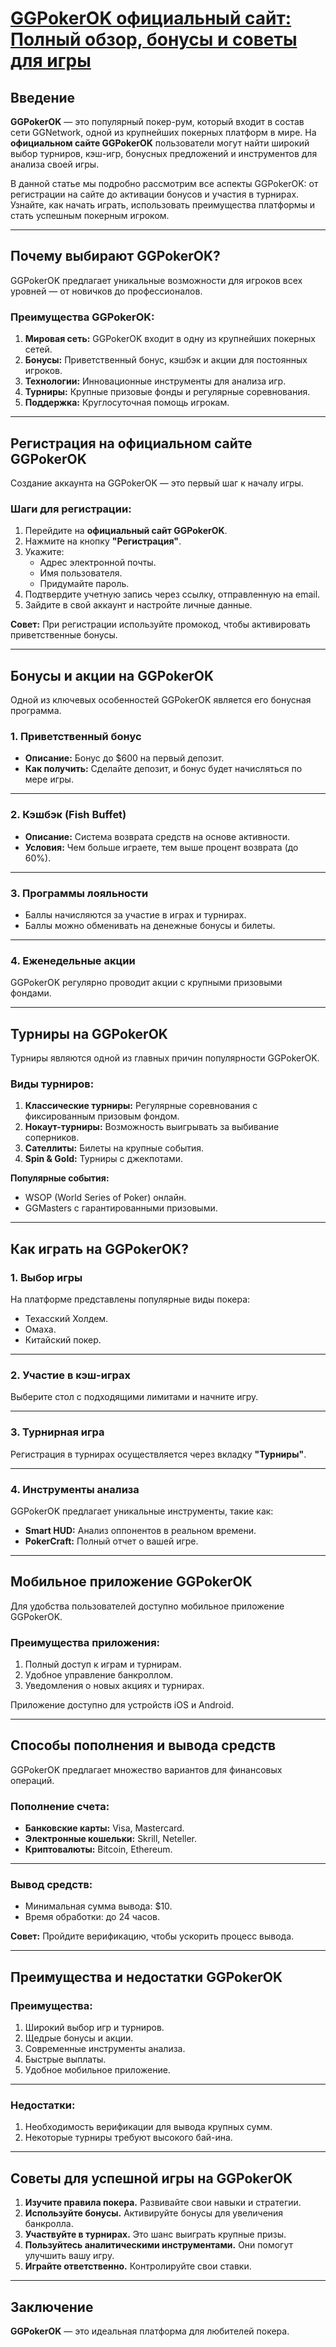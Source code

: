 # [GGPokerOK официальный сайт: Полный обзор, бонусы и советы для игры](https://click.ggpartners.com/?serial=592\&creative_id=153\&anid=polzovat_publish)

## Введение

**GGPokerOK** — это популярный покер-рум, который входит в состав сети GGNetwork, одной из крупнейших покерных платформ в мире. На **официальном сайте GGPokerOK** пользователи могут найти широкий выбор турниров, кэш-игр, бонусных предложений и инструментов для анализа своей игры.

В данной статье мы подробно рассмотрим все аспекты GGPokerOK: от регистрации на сайте до активации бонусов и участия в турнирах. Узнайте, как начать играть, использовать преимущества платформы и стать успешным покерным игроком.

***

## Почему выбирают GGPokerOK?

GGPokerOK предлагает уникальные возможности для игроков всех уровней — от новичков до профессионалов.

### Преимущества GGPokerOK:

1. **Мировая сеть:** GGPokerOK входит в одну из крупнейших покерных сетей.
2. **Бонусы:** Приветственный бонус, кэшбэк и акции для постоянных игроков.
3. **Технологии:** Инновационные инструменты для анализа игр.
4. **Турниры:** Крупные призовые фонды и регулярные соревнования.
5. **Поддержка:** Круглосуточная помощь игрокам.

***

## Регистрация на официальном сайте GGPokerOK

Создание аккаунта на GGPokerOK — это первый шаг к началу игры.

### Шаги для регистрации:

1. Перейдите на **официальный сайт GGPokerOK**.
2. Нажмите на кнопку **"Регистрация"**.
3. Укажите:
   * Адрес электронной почты.
   * Имя пользователя.
   * Придумайте пароль.
4. Подтвердите учетную запись через ссылку, отправленную на email.
5. Зайдите в свой аккаунт и настройте личные данные.

**Совет:** При регистрации используйте промокод, чтобы активировать приветственные бонусы.

***

## Бонусы и акции на GGPokerOK

Одной из ключевых особенностей GGPokerOK является его бонусная программа.

### 1. Приветственный бонус

* **Описание:** Бонус до $600 на первый депозит.
* **Как получить:** Сделайте депозит, и бонус будет начисляться по мере игры.

***

### 2. Кэшбэк (Fish Buffet)

* **Описание:** Система возврата средств на основе активности.
* **Условия:** Чем больше играете, тем выше процент возврата (до 60%).

***

### 3. Программы лояльности

* Баллы начисляются за участие в играх и турнирах.
* Баллы можно обменивать на денежные бонусы и билеты.

***

### 4. Еженедельные акции

GGPokerOK регулярно проводит акции с крупными призовыми фондами.

***

## Турниры на GGPokerOK

Турниры являются одной из главных причин популярности GGPokerOK.

### Виды турниров:

1. **Классические турниры:** Регулярные соревнования с фиксированным призовым фондом.
2. **Нокаут-турниры:** Возможность выигрывать за выбивание соперников.
3. **Сателлиты:** Билеты на крупные события.
4. **Spin & Gold:** Турниры с джекпотами.

**Популярные события:**

* WSOP (World Series of Poker) онлайн.
* GGMasters с гарантированными призовыми.

***

## Как играть на GGPokerOK?

### 1. Выбор игры

На платформе представлены популярные виды покера:

* Техасский Холдем.
* Омаха.
* Китайский покер.

***

### 2. Участие в кэш-играх

Выберите стол с подходящими лимитами и начните игру.

***

### 3. Турнирная игра

Регистрация в турнирах осуществляется через вкладку **"Турниры"**.

***

### 4. Инструменты анализа

GGPokerOK предлагает уникальные инструменты, такие как:

* **Smart HUD:** Анализ оппонентов в реальном времени.
* **PokerCraft:** Полный отчет о вашей игре.

***

## Мобильное приложение GGPokerOK

Для удобства пользователей доступно мобильное приложение GGPokerOK.

### Преимущества приложения:

1. Полный доступ к играм и турнирам.
2. Удобное управление банкроллом.
3. Уведомления о новых акциях и турнирах.

Приложение доступно для устройств iOS и Android.

***

## Способы пополнения и вывода средств

GGPokerOK предлагает множество вариантов для финансовых операций.

### Пополнение счета:

* **Банковские карты:** Visa, Mastercard.
* **Электронные кошельки:** Skrill, Neteller.
* **Криптовалюты:** Bitcoin, Ethereum.

***

### Вывод средств:

* Минимальная сумма вывода: $10.
* Время обработки: до 24 часов.

**Совет:** Пройдите верификацию, чтобы ускорить процесс вывода.

***

## Преимущества и недостатки GGPokerOK

### Преимущества:

1. Широкий выбор игр и турниров.
2. Щедрые бонусы и акции.
3. Современные инструменты анализа.
4. Быстрые выплаты.
5. Удобное мобильное приложение.

***

### Недостатки:

1. Необходимость верификации для вывода крупных сумм.
2. Некоторые турниры требуют высокого бай-ина.

***

## Советы для успешной игры на GGPokerOK

1. **Изучите правила покера.** Развивайте свои навыки и стратегии.
2. **Используйте бонусы.** Активируйте бонусы для увеличения банкролла.
3. **Участвуйте в турнирах.** Это шанс выиграть крупные призы.
4. **Пользуйтесь аналитическими инструментами.** Они помогут улучшить вашу игру.
5. **Играйте ответственно.** Контролируйте свои ставки.

***

## Заключение

**GGPokerOK** — это идеальная платформа для любителей покера.

